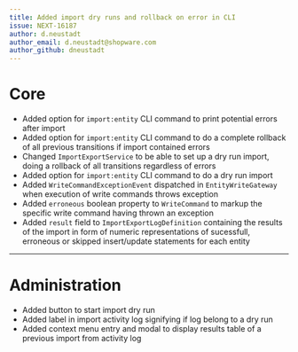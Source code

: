 ```yaml
---
title: Added import dry runs and rollback on error in CLI
issue: NEXT-16187
author: d.neustadt
author_email: d.neustadt@shopware.com 
author_github: dneustadt
---
```

# Core
* Added option for `import:entity` CLI command to print potential errors after import
* Added option for `import:entity` CLI command to do a complete rollback of all previous transitions if import contained errors
* Changed `ImportExportService` to be able to set up a dry run import, doing a rollback of all transitions regardless of errors  
* Added option for `import:entity` CLI command to do a dry run import
* Added `WriteCommandExceptionEvent` dispatched in `EntityWriteGateway` when execution of write commands throws exception
* Added `erroneous` boolean property to `WriteCommand` to markup the specific write command having thrown an exception
* Added `result` field to `ImportExportLogDefinition` containing the results of the import in form of numeric representations of sucessfull, erroneous or skipped insert/update statements for each entity
___
# Administration
* Added button to start import dry run
* Added label in import activity log signifying if log belong to a dry run
* Added context menu entry and modal to display results table of a previous import from activity log
